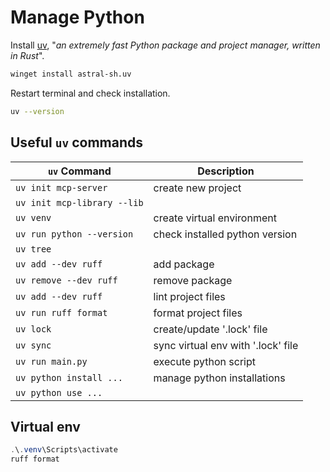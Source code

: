 # Manage Python

Install [uv](https://github.com/astral-sh/uv), "_an extremely fast Python package and project manager, written in
Rust_".

```bash
winget install astral-sh.uv
```

Restart terminal and check installation.

```bash
uv --version
```

## Useful `uv` commands

| `uv` Command                | Description                        | 
|-----------------------------|------------------------------------|
| `uv init mcp-server`        | create new project                 |
| `uv init mcp-library --lib` |                                    |
| `uv venv`                   | create virtual environment         |
| `uv run python --version`   | check installed python version     |
| `uv tree`                   |                                    |
| `uv add --dev ruff`         | add package                        |
| `uv remove --dev ruff`      | remove package                     |
| `uv add --dev ruff`         | lint project files                 |
| `uv run ruff format`        | format project files               |
| `uv lock`                   | create/update '.lock' file         |
| `uv sync`                   | sync virtual env with '.lock' file |
| `uv run main.py`            | execute python script              |
| `uv python install ...`     | manage python installations        |
| `uv python use ...`         |                                    |

## Virtual env

```powershell
.\.venv\Scripts\activate
ruff format
```

